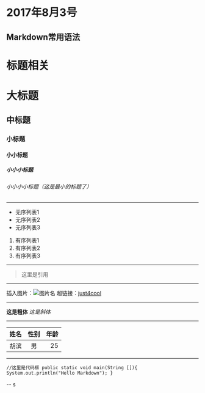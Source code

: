 # 2017年8月3号
## Markdown常用语法
# 标题相关

# 大标题
## 中标题
### 小标题
#### 小小标题
##### 小小小标题
###### 小小小小标题（这是最小的标题了）

***

* 无序列表1
* 无序列表2
* 无序列表3

1. 有序列表1
2. 有序列表2
3. 有序列表3

***
> 这里是引用

***

插入图片：![图片名](图片链接)
超链接：[just4cool](http://www.just4cool.com)

***
**这是粗体**
*这是斜体*

***
|姓名|性别|年龄|
|----|:--:|---:|
|胡滨|男  |25  |

***
`//这里是代码框
    public static void main(String []){
        System.out.println("Hello Markdown");
    }`
    
 
 
-- s    


